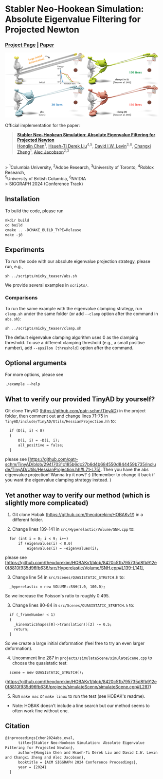 # Stabler Neo-Hookean Simulation: <br> Absolute Eigenvalue Filtering for Projected Newton

### [Project Page](https://www.cs.columbia.edu/cg/local-deformation/)  | [Paper](https://arxiv.org/abs/2306.06550)

<img src="https://github.com/honglin-c/abs-eval/blob/main/.github/images/teaser.png" width="800">

Official implementation for the paper:
> **[Stabler Neo-Hookean Simulation: Absolute Eigenvalue Filtering for Projected Newton](https://www.cs.columbia.edu/cg/local-deformation/)**  
> [Honglin Chen](https://www.cs.columbia.edu/~honglinchen/)<sup>1</sup>, 
[Hsueh-Ti Derek Liu](https://www.dgp.toronto.edu/~hsuehtil/)<sup>4,</sup><sup>5</sup>, 
[David I.W. Levin](http://www.cs.toronto.edu/~diwlevin/)<sup>3,</sup><sup>6</sup>, 
[Changxi Zheng](http://www.cs.columbia.edu/~cxz/)<sup>1</sup>, 
[Alec Jacobson](https://www.cs.toronto.edu/~jacobson/)<sup>2,</sup><sup>3</sup>
<br>
> <sup>1</sup>Columbia University, <sup>2</sup>Adobe Research, <sup>3</sup>University of Toronto,  <sup>4</sup>Roblox Research, <br> 
  <sup>5</sup>University of British Columbia, <sup>6</sup>NVIDIA <br>
> SIGGRAPH 2024 (Conference Track)


## Installation
To build the code, please run
```
mkdir build
cd build
cmake .. -DCMAKE_BUILD_TYPE=Release
make -j8
```

## Experiments

To run the code with our absolute eigenvalue projection strategy, please run, e.g.,
```
sh ../scripts/micky_teaser/abs.sh
```
We provide several examples in `scripts/`. 

### Comparisons
To run the same example with the eigenvalue clamping strategy, run `clamp.sh` under the same folder (or add `--clamp` option after the command in `abs.sh`):
```
sh ../scripts/micky_teaser/clamp.sh
```
The default eigenvalue clamping algorithm uses 0 as the clamping threshold. To use a different clamping threshold (e.g., a small positive number), add `--epsilon [threshold]` option after the command. 

## Optional arguments

For more options, please see
```
./example --help
```

## What to verify our provided TinyAD by yourself?

Git clone TinyAD (https://github.com/patr-schm/TinyAD) in the project folder,
then comment out and change lines 71-75 in `TinyAD/include/TinyAD/Utils/HessianProjection.hh` to:
```
  if (D(i, i) < 0)
  {
      D(i, i) = -D(i, i);
      all_positive = false;
  }
```
please see [https://github.com/patr-schm/TinyAD/blob/29417031c185b6dc27b6d4b684550d844459b735/include/TinyAD/Utils/HessianProjection.hh#L71-L75].
Then you have the abs eigenvalue projection! Wanna try it now? :)
(Remember to change it back if you want the eigenvalue clamping strategy instead. )

## Yet another way to verify our method (which is slightly more complicated)

1. Git clone Hobak (https://github.com/theodorekim/HOBAKv1/) in a different folder.

2. Change lines 139-141 in `src/Hyperelastic/Volume/SNH.cpp` to:
```
  for (int i = 0; i < 9; i++)
      if (eigenvalues(i) < 0.0)
          eigenvalues(i) = -eigenvalues(i);  
```
please see [https://github.com/theodorekim/HOBAKv1/blob/8420c51b795735d8fb912e0f8810f935d96fb636/src/Hyperelastic/Volume/SNH.cpp#L139-L141],

3. Change line 54 in `src/Scenes/QUASISTATIC_STRETCH.h` to:
```
  _hyperelastic = new VOLUME::SNH(1.0, 100.0);
```
So we increase the Poisson's ratio to roughly 0.495.

3. Change lines 80-84 in `src/Scenes/QUASISTATIC_STRETCH.h` to:
```
  if (_frameNumber < 1)
  {
    _kinematicShapes[0]->translation()[2] -= 0.5;
    return;
  }
```
So we create a large initial deformation (feel free to try an even larger deformation).

4. Uncomment line 287 in `projects/simulateScene/simulateScene.cpp` to choose the quasistatic test:
```
  scene = new QUASISTATIC_STRETCH();
```
(https://github.com/theodorekim/HOBAKv1/blob/8420c51b795735d8fb912e0f8810f935d96fb636/projects/simulateScene/simulateScene.cpp#L287)

5. Run `make mac` or `make linux` to run the test (see HOBAK's readme).

* Note: HOBAK doesn't include a line search but our method seems to often work fine without one.


## Citation
```
@inproceedings{chen2024abs_eval,
      title={Stabler Neo-Hookean Simulation: Absolute Eigenvalue Filtering for Projected Newton},
      author={Honglin Chen and Hsueh-Ti Derek Liu and David I.W. Levin and Changxi Zheng and Alec Jacobson},
      booktitle = {ACM SIGGRAPH 2024 Conference Proceedings},
      year = {2024}
  }
```